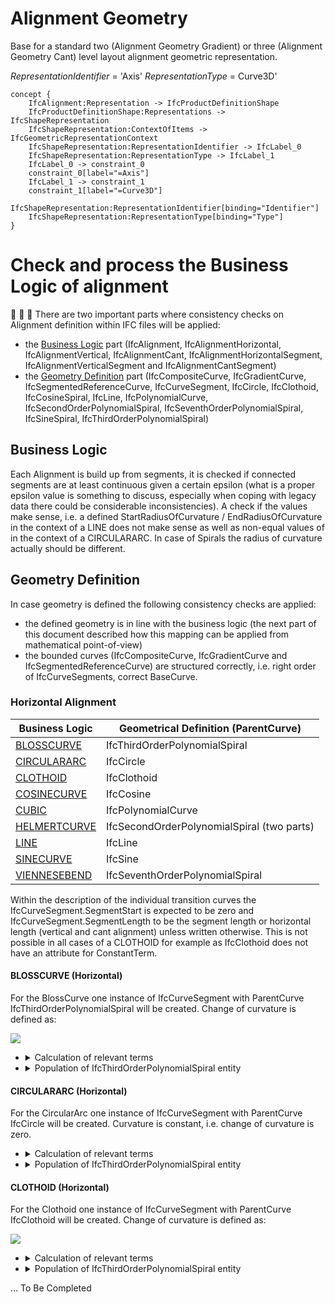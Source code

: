 Alignment Geometry
==================

Base for a standard two (Alignment Geometry Gradient) or three (Alignment Geometry Cant) level layout alignment geometric representation.

_RepresentationIdentifier_ = 'Axis'
_RepresentationType_ = Curve3D'

```
concept {
    IfcAlignment:Representation -> IfcProductDefinitionShape
    IfcProductDefinitionShape:Representations -> IfcShapeRepresentation
    IfcShapeRepresentation:ContextOfItems -> IfcGeometricRepresentationContext
    IfcShapeRepresentation:RepresentationIdentifier -> IfcLabel_0
    IfcShapeRepresentation:RepresentationType -> IfcLabel_1
    IfcLabel_0 -> constraint_0
    constraint_0[label="=Axis"]
    IfcLabel_1 -> constraint_1
    constraint_1[label="=Curve3D"]
    IfcShapeRepresentation:RepresentationIdentifier[binding="Identifier"]
    IfcShapeRepresentation:RepresentationType[binding="Type"]
}
```

# Check and process the Business Logic of alignment
:construction: :construction: :construction: 
There are two important parts where consistency checks on Alignment definition within IFC files will be applied:
- the [Business Logic](#Business-Logic) part (IfcAlignment, IfcAlignmentHorizontal, IfcAlignmentVertical, IfcAlignmentCant, IfcAlignmentHorizontalSegment, IfcAlignmentVerticalSegment and IfcAlignmentCantSegment)
- the [Geometry Definition](#Geometry-Definition) part (IfcCompositeCurve, IfcGradientCurve, IfcSegmentedReferenceCurve, IfcCurveSegment, IfcCircle, IfcClothoid, IfcCosineSpiral, IfcLine, IfcPolynomialCurve, IfcSecondOrderPolynomialSpiral, IfcSeventhOrderPolynomialSpiral, IfcSineSpiral, IfcThirdOrderPolynomialSpiral)


## Business Logic
Each Alignment is build up from segments, it is checked if connected segments are at least continuous given a certain epsilon (what is a proper epsilon value is something to discuss, especially when coping with legacy data there could be considerable inconsistencies).
A check if the values make sense, i.e. a defined StartRadiusOfCurvature / EndRadiusOfCurvature in the context of a LINE does not make sense as well as non-equal values of in the context of a CIRCULARARC. In case of Spirals the radius of curvature actually should be different.

## Geometry Definition
In case geometry is defined the following consistency checks are applied:
- the defined geometry is in line with the business logic (the next part of this document described how this mapping can be applied from mathematical point-of-view)
- the bounded curves (IfcCompositeCurve, IfcGradientCurve and IfcSegmentedReferenceCurve) are structured correctly, i.e. right order of IfcCurveSegments, correct BaseCurve.


### Horizontal Alignment

| Business Logic                             | Geometrical Definition (ParentCurve)       |
|--------------------------------------------|--------------------------------------------|
| [BLOSSCURVE](#BLOSSCURVE-(Horizontal))     | IfcThirdOrderPolynomialSpiral              |
| [CIRCULARARC](#CIRCULARARC-(Horizontal))   | IfcCircle                                  |
| [CLOTHOID](#CLOTHOID-(Horizontal))         | IfcClothoid                                |
| [COSINECURVE](#COSINECURVE-(Horizontal))   | IfcCosine                                  |
| [CUBIC](#CUBIC-(Horizontal))               | IfcPolynomialCurve                         |
| [HELMERTCURVE](#HELMERTCURVE-(Horizontal)) | IfcSecondOrderPolynomialSpiral (two parts) |
| [LINE](#LINE-(Horizontal))                 | IfcLine                                    |
| [SINECURVE](#SINECURVE-(Horizontal))       | IfcSine                                    |
| [VIENNESEBEND](#VIENNESEBEND-(Horizontal)) | IfcSeventhOrderPolynomialSpiral            |

Within the description of the individual transition curves the IfcCurveSegment.SegmentStart is expected to be zero and IfcCurveSegment.SegmentLength to be the segment length or horizontal length (vertical and cant alignment) unless written otherwise. This is not possible in all cases of a CLOTHOID for example as IfcClothoid does not have an attribute for ConstantTerm.


#### BLOSSCURVE (Horizontal)
For the BlossCurve one instance of IfcCurveSegment with ParentCurve IfcThirdOrderPolynomialSpiral will be created.
Change of curvature is defined as:

![](https://i.imgur.com/1ps1mhd.png)

- <details><summary>Calculation of relevant terms</summary>
    
    ```
    double  factor = 
                (endRadiusOfCurvature ? segmentLength / endRadiusOfCurvature : 0.)
                - (startRadiusOfCurvature ? segmentLength / startRadiusOfCurvature : 0.),
            constantTerm  =   0. * factor + (startRadiusOfCurvature ? segmentLength / startRadiusOfCurvature : 0.),
            linearTerm    =   0. * factor,
            quadraticTerm =   3. * factor,
            cubicTerm     = - 2. * factor;
    ``` 
  </details>

- <details><summary>Population of IfcThirdOrderPolynomialSpiral entity</summary>
    
    ```
    cubicTerm     ? segmentLength * pow(std::fabs(cubicTerm),     -1. / 4.) * cubicTerm     / std::fabs(cubicTerm)     : 0.
    quadraticTerm ? segmentLength * pow(std::fabs(quadraticTerm), -1. / 3.) * quadraticTerm / std::fabs(quadraticTerm) : 0.
    linearTerm    ? segmentLength * pow(std::fabs(linearTerm),    -1. / 2.) * linearTerm    / std::fabs(linearTerm)    : 0.
    constantTerm  ? segmentLength * pow(std::fabs(constantTerm),  -1. / 1.) * constantTerm  / std::fabs(constantTerm)  : 0.

    ``` 
  </details>

#### CIRCULARARC (Horizontal)
For the CircularArc one instance of IfcCurveSegment with ParentCurve IfcCircle will be created.
Curvature is constant, i.e. change of curvature is zero.

- <details><summary>Calculation of relevant terms</summary>
    
    ```
    double  radius = startRadiusOfCurvature;
    ``` 
  </details>

- <details><summary>Population of IfcThirdOrderPolynomialSpiral entity</summary>
        
    ```
    radius
    ``` 
  </details>

#### CLOTHOID (Horizontal)
For the Clothoid one instance of IfcCurveSegment with ParentCurve IfcClothoid will be created.
Change of curvature is defined as:

![](https://i.imgur.com/7awWJBT.png)

- <details><summary>Calculation of relevant terms</summary>
    
    ```
    double  factor, offset;
    if ((std::fabs(startRadiusOfCurvature) < std::fabs(endRadiusOfCurvature) && startRadiusOfCurvature) || endRadiusOfCurvature == 0.) {
        factor = segmentLength / startRadiusOfCurvature +
                        (endRadiusOfCurvature ? segmentLength / (endRadiusOfCurvature - startRadiusOfCurvature) : 0.);
        offset = -segmentLength - (endRadiusOfCurvature ? segmentLength * startRadiusOfCurvature / (endRadiusOfCurvature - startRadiusOfCurvature) : 0.);
    }
    else {
        assert(std::fabs(startRadiusOfCurvature) > std::fabs(endRadiusOfCurvature) || startRadiusOfCurvature == 0.);
        factor = segmentLength / endRadiusOfCurvature +
            (startRadiusOfCurvature ? segmentLength / (startRadiusOfCurvature - endRadiusOfCurvature) : 0.);
        offset = startRadiusOfCurvature ? segmentLength * endRadiusOfCurvature / (startRadiusOfCurvature - endRadiusOfCurvature) : 0.;
    }
    ``` 
  </details>

- <details><summary>Population of IfcThirdOrderPolynomialSpiral entity</summary>
    
    ```
    if ((std::fabs(startRadiusOfCurvature) < std::fabs(endRadiusOfCurvature) && startRadiusOfCurvature) || endRadiusOfCurvature == 0.) {
        linearTernm = -startRadiusOfCurvature * pow(std::fabs(factor), 1. / 2.);
    }
    else {
        linearTernm = endRadiusOfCurvature * pow(std::fabs(factor), 1. / 2.);
    }
    ``` 
  </details>

... To Be Completed
